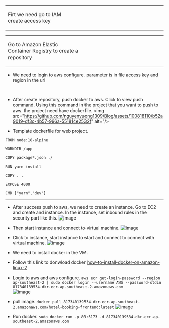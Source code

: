 



<table width="">
    <td width=40%>
    <p>Firt we need go to IAM  create access key</p>
    </td>
    <td width=100% height="100%">
    <img src="https://github.com/nguyenvuong1309/Blog/assets/100818110/92c8f608-edb5-4208-806d-b6fc5aa2a030" alt=""/>
    <img src="https://github.com/nguyenvuong1309/Blog/assets/100818110/4d913009-2483-419e-a830-0f802a18d5f6" alt=""/>
    </td>
</table> 

<table width="">
    <td width=50%>
    <p>Go to Amazon Elastic Container Registry to create a repository</p>
    </td>
    <td width=100% height="100%">
    <img src="https://github.com/nguyenvuong1309/Blog/assets/100818110/c078a243-663d-402d-ae92-9c67f9f2ee35" alt=""/>
    </td>
</table> 

- We need to login to aws configure. parameter is in file access key and region in the url
<img src="https://github.com/nguyenvuong1309/Blog/assets/100818110/7661eb66-76cd-4574-bca8-47a679311ba3"  alt=""/>
<img src="https://github.com/nguyenvuong1309/Blog/assets/100818110/5c423056-a933-486e-a95b-f1ad1932d542" alt="">

- After create repository, push docker to aws. Click to view push command. Using this command in the project that you want to push to aws. the project need have dockerfile.
<img src="https://github.com/nguyenvuong1309/Blog/assets/100818110/b52a9019-df3c-4b57-996a-551814e2532f" alt="/>

- Template dockerfile for web project.
```
FROM node:18-alpine

WORKDIR /app

COPY package*.json ./

RUN yarn install 

COPY . . 

EXPOSE 4000

CMD ["yarn","dev"]
```
---
- After success push to aws, we need to create an instance. Go to EC2 and create and instance. In the instance, set inbound rules in the security part like this.
![image](https://github.com/nguyenvuong1309/Blog/assets/100818110/24c205ec-5189-47f8-bb68-51b4a420de1f)

- Then start instance and connect to virtual machine.
![image](https://github.com/nguyenvuong1309/Blog/assets/100818110/a7c3514b-12fa-49f3-9466-062bd40979fe)
- Click to instance, start instance to start and connect to connect with virtual machine.
![image](https://github.com/nguyenvuong1309/Blog/assets/100818110/ab036d8a-fdaf-4a6c-b2e1-e1115cd6585f)
- We need to install docker in the VM. 
- Follow this link to donwload docker [how-to-install-docker-on-amazon-linux-2](https://www.cyberciti.biz/faq/how-to-install-docker-on-amazon-linux-2/)

- Login to aws and aws configure.
`aws ecr get-login-password --region ap-southeast-2 | sudo docker login --username AWS --password-stdin  817340139534.dkr.ecr.ap-southeast-2.amazonaws.com`    
![image](https://github.com/nguyenvuong1309/Blog/assets/100818110/8c3c9e29-4b43-4e09-945e-70089143fa1e)

- pull image.
`docker pull 817340139534.dkr.ecr.ap-southeast-2.amazonaws.com/hotel-booking-frontend:latest`
![image](https://github.com/nguyenvuong1309/Blog/assets/100818110/e7b6ca25-e39d-4453-ace3-a2f0a0de6bd8)


- Run docker.
`sudo docker run -p 80:5173 -d 817340139534.dkr.ecr.ap-southeast-2.amazonaws.com`

